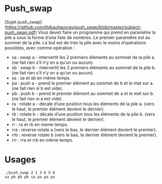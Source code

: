# Push_swap

[Sujet push_swap] (https://github.com/thibaultauvray/push_swap/blob/master/subject-push_swap.pdf)
Vous devez faire un programme qui prend en paramètre la pile a sous la forme d’une liste de nombres. Le premier paramètre est au sommet de la pile.
Le but est de trier la pile avec le moins d’opérations possibles, avec comme opération :

* sa : swap a - intervertit les 2 premiers éléments au sommet de la pile a. (ne fait rien s’il n’y en a qu’un ou aucun).
* sb : swap b - intervertit les 2 premiers éléments au sommet de la pile b. (ne fait rien s’il n’y en a qu’un ou aucun).
* ss : sa et sb en même temps.
* pa : push a - prend le premier élément au sommet de b et le met sur a. (ne fait rien si b est vide).
* pb : push b - prend le premier élément au sommet de a et le met sur b. (ne fait rien si a est vide).
* ra : rotate a - décale d’une position tous les éléments de la pile a. (vers le haut, le premier élément devient le dernier).
* rb : rotate b - décale d’une position tous les éléments de la pile b. (vers le haut, le premier élément devient le dernier).
* rr : ra et rb en meme temps.
* rra : reverse rotate a (vers le bas, le dernier élément devient le premier).
* rrb : reverse rotate b (vers le bas, le dernier élément devient le premier).
* rrr : rra et rrb en même temps.

# Usages

```
./push_swap 2 1 3 6 5 8
sa pb pb pb sa pa pa pa
```
